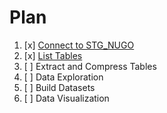 Plan
===

1. [x] [Connect to STG_NUGO](./custom/connect.py "connect.py")
1. [x] [List Tables](./metadata.json "metadata.json")
1. [ ] Extract and Compress Tables
1. [ ] Data Exploration
1. [ ] Build Datasets
1. [ ] Data Visualization
